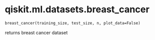 <span id="qiskit-ml-datasets-breast-cancer" />

# qiskit.ml.datasets.breast\_cancer

`breast_cancer(training_size, test_size, n, plot_data=False)`

returns breast cancer dataset
